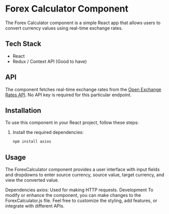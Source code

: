 # Forex Calculator Component

The Forex Calculator component is a simple React app that allows users to convert currency values using real-time exchange rates.

## Tech Stack

- React
- Redux / Context API (Good to have)

## API

The component fetches real-time exchange rates from the [Open Exchange Rates API](https://open.er-api.com/v6/latest). No API key is required for this particular endpoint.

## Installation

To use this component in your React project, follow these steps:

1. Install the required dependencies:

   ```bash
   npm install axios

## Usage
The ForexCalculator component provides a user interface with input fields and dropdowns to enter source currency, source value, target currency, and view the converted value.

Dependencies
axios: Used for making HTTP requests.
Development
To modify or enhance the component, you can make changes to the ForexCalculator.js file. Feel free to customize the styling, add features, or integrate with different APIs.